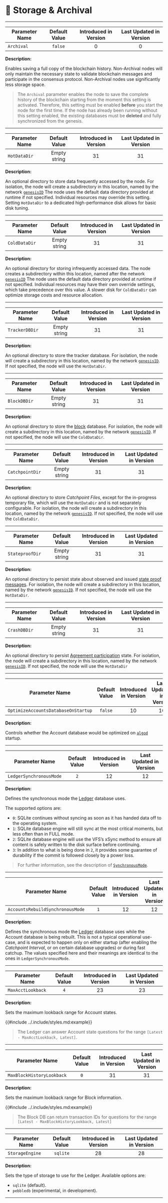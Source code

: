 # 💾 Storage & Archival

---

| Parameter Name | Default Value | Introduced in Version | Last Updated in Version |
|----------------|:-------------:|:---------------------:|:-----------------------:|
| `Archival`     |    `false`    |           0           |            0            |

**Description:**

Enables saving a full copy of the blockchain history. Non-Archival nodes will only
maintain the necessary state to validate blockchain messages and participate in
the consensus protocol. Non-Archival nodes use significantly less storage space.

> The `Archival` parameter enables the node to save the complete history of the
> blockchain starting from the moment this setting is activated. Therefore, this
> setting must be enabled **before** you start the node for the first time. If the
> node has already been running without this setting enabled, the existing databases
> must be **deleted** and fully synchronized from the genesis.

---

| Parameter Name | Default Value | Introduced in Version | Last Updated in Version |
|----------------|:-------------:|:---------------------:|:-----------------------:|
| `HotDataDir`   | Empty string  |          31           |           31            |

**Description:**

An optional directory to store data frequently accessed by the node. For isolation,
the node will create a subdirectory in this location, named by the network [`genesisID`](../ledger/ledger.md#genesis-identifier)
The node uses the default data directory provided at runtime if not specified. Individual
resources may override this setting. Setting `HotDataDir` to a dedicated high-performance
disk allows for basic disk tuning.

---

| Parameter Name | Default Value | Introduced in Version | Last Updated in Version |
|----------------|:-------------:|:---------------------:|:-----------------------:|
| `ColdDataDir`  | Empty string  |          31           |           31            |

**Description:**

An optional directory for storing infrequently accessed data. The node creates a
subdirectory within this location, named after the network [`genesisID`](../ledger/ledger.md#genesis-identifier)
The node uses the default data directory provided at runtime if not specified. Individual
resources may have their own override settings, which take precedence over this value.
A slower disk for `ColdDataDir` can optimize storage costs and resource allocation.

---

| Parameter Name | Default Value | Introduced in Version | Last Updated in Version |
|----------------|:-------------:|:---------------------:|:-----------------------:|
| `TrackerDBDir` | Empty string  |          31           |           31            |

**Description:**

An optional directory to store the tracker database. For isolation, the node will
create a subdirectory in this location, named by the network [`genesisID`](../ledger/ledger.md#genesis-identifier).
If not specified, the node will use the `HotDataDir`.

---

| Parameter Name | Default Value | Introduced in Version | Last Updated in Version |
|----------------|:-------------:|:---------------------:|:-----------------------:|
| `BlockDBDir`   | Empty string  |          31           |           31            |

**Description:**

An optional directory to store the [block](../ledger/ledger.md#blocks) database.
For isolation, the node will create a subdirectory in this location, named by the
network [`genesisID`](../ledger/ledger.md#genesis-identifier). If not specified,
the node will use the `ColdDataDir`.

---

| Parameter Name  | Default Value | Introduced in Version | Last Updated in Version |
|-----------------|:-------------:|:---------------------:|:-----------------------:|
| `CatchpointDir` | Empty string  |          31           |           31            |

**Description:**

An optional directory to store _Catchpoint Files_, except for the in-progress temporary
file, which will use the `HotDataDir` and is not separately configurable. For isolation,
the node will create a subdirectory in this location, named by the network [`genesisID`](../ledger/ledger.md#genesis-identifier).
If not specified, the node will use the `ColdDataDir`.

---

| Parameter Name  | Default Value | Introduced in Version | Last Updated in Version |
|-----------------|:-------------:|:---------------------:|:-----------------------:|
| `StateproofDir` | Empty string  |          31           |           31            |

**Description:**

An optional directory to persist state about observed and issued [state proof messages](../ledger/ledger.md#state-proof-message).
For isolation, the node will create a subdirectory in this location, named by the network [`genesisID`](../ledger/ledger.md#genesis-identifier).
If not specified, the node will use the `HotDataDir`.

---

| Parameter Name | Default Value | Introduced in Version | Last Updated in Version |
|----------------|:-------------:|:---------------------:|:-----------------------:|
| `CrashDBDir`   | Empty string  |          31           |           31            |

**Description:**

An optional directory to persist [Agreement participation](../abft/abft-overview.md)
state. For isolation, the node will create a subdirectory in this location, named
by the network [`genesisID`](../ledger/ledger.md#genesis-identifier). If not specified,
the node will use the `HotDataDir`

---

| Parameter Name                      | Default Value | Introduced in Version | Last Updated in Version |
|-------------------------------------|:-------------:|:---------------------:|:-----------------------:|
| `OptimizeAccountsDatabaseOnStartup` |    `false`    |          10           |           10            |

**Description:**

Controls whether the Account database would be optimized on [`algod`](API-overview.md#algorand-daemon)
startup.

---

| Parameter Name          | Default Value | Introduced in Version | Last Updated in Version |
|-------------------------|:-------------:|:---------------------:|:-----------------------:|
| `LedgerSynchronousMode` |      `2`      |          12           |           12            |

**Description:**

Defines the synchronous mode the [Ledger](../ledger/ledger-overview.md) database
uses.

The supported options are:

- `0`: SQLite continues without syncing as soon as it has handed data off to the operating system.
- `1`: SQLite database engine will still sync at the most critical moments, but less often than in FULL mode.
- `2`: SQLite database engine will use the VFS’s xSync method to ensure all content is safely written to the disk surface before continuing.
- `3`: In addition to what is being done in `2`, it provides some guarantee of durability if the commit is followed closely by a power loss.

> For further information, see the description of [`SynchronousMode`](https://github.com/algorand/go-algorand/blob/b6e5bcadf0ad3861d4805c51cbf3f695c38a93b7/util/db/dbutil.go#L435).

---

| Parameter Name                   | Default Value | Introduced in Version | Last Updated in Version |
|----------------------------------|:-------------:|:---------------------:|:-----------------------:|
| `AccountsRebuildSynchronousMode` |      `1`      |          12           |           12            |

**Description:**

Defines the synchronous mode the [Ledger](../ledger/ledger-overview.md) database uses while the Account database
is being rebuilt. This is not a typical operational use-case, and is expected to
happen only on either startup (after enabling the _Catchpoint Interval_, or on certain
database upgrades) or during fast catchup. The values specified here and their meanings
are identical to the ones in `LedgerSynchronousMode`.

---

| Parameter Name    | Default Value | Introduced in Version | Last Updated in Version |
|-------------------|:-------------:|:---------------------:|:-----------------------:|
| `MaxAcctLookback` |      `4`      |          23           |           23            |

**Description:**

Sets the maximum lookback range for Account states.

{{#include ../.include/styles.md:example}}
> The Ledger can answer Account state questions for the range `[Latest - MaxAcctLookback, Latest]`.

---

| Parameter Name            | Default Value | Introduced in Version | Last Updated in Version |
|---------------------------|:-------------:|:---------------------:|:-----------------------:|
| `MaxBlockHistoryLookback` |      `0`      |          31           |           31            |

**Description:**

Sets the maximum lookback range for Block information.

{{#include ../.include/styles.md:example}}
> The Block DB can return transaction IDs for questions for the range `[Latest - MaxBlockHistoryLookback, Latest]`

---

| Parameter Name  | Default Value | Introduced in Version | Last Updated in Version |
|-----------------|:-------------:|:---------------------:|:-----------------------:|
| `StorageEngine` |   `sqlite`    |          28           |           28            |

**Description:**

Sets the type of storage to use for the Ledger. Available options are:

- `sqlite` (default).
- `pebbledb` (experimental, in development).

---